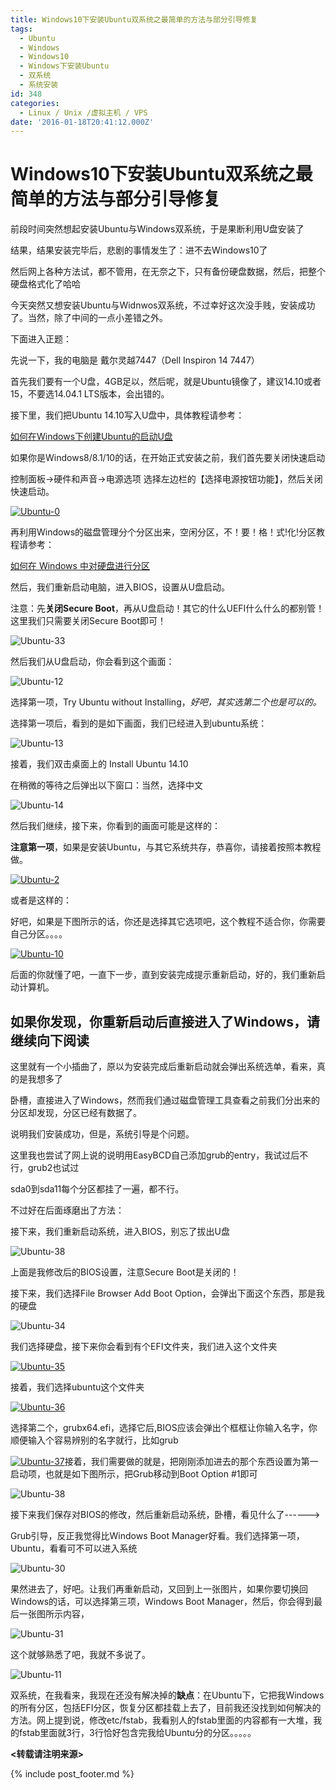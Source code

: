 ```yaml
---
title: Windows10下安装Ubuntu双系统之最简单的方法与部分引导修复
tags:
  - Ubuntu
  - Windows
  - Windows10
  - Windows下安装Ubuntu
  - 双系统
  - 系统安装
id: 348
categories:
  - Linux / Unix /虚拟主机 / VPS
date: '2016-01-18T20:41:12.000Z'
---
```


# Windows10下安装Ubuntu双系统之最简单的方法与部分引导修复

前段时间突然想起安装Ubuntu与Windows双系统，于是果断利用U盘安装了

结果，结果安装完毕后，悲剧的事情发生了：进不去Windows10了

然后网上各种方法试，都不管用，在无奈之下，只有备份硬盘数据，然后，把整个硬盘格式化了哈哈

今天突然又想安装Ubuntu与Widnwos双系统，不过幸好这次没手贱，安装成功了。当然，除了中间的一点小差错之外。

下面进入正题：

先说一下，我的电脑是 戴尔灵越7447（Dell Inspiron 14 7447）

首先我们要有一个U盘，4GB足以，然后呢，就是Ubuntu镜像了，建议14.10或者15，不要选14.04.1 LTS版本，会出错的。

接下里，我们把Ubuntu 14.10写入U盘中，具体教程请参考：

[如何在Windows下创建Ubuntu的启动U盘](http://www.ubuntu.com/download/desktop/create-a-usb-stick-on-windows)

如果你是Windows8/8.1/10的话，在开始正式安装之前，我们首先要关闭快速启动

控制面板-&gt;硬件和声音-&gt;电源选项 选择左边栏的【选择电源按钮功能】，然后关闭快速启动。

[![Ubuntu-0](https://raw.githubusercontent.com/ankanch/blog/master/images/wp-content/uploads/2016/01/Ubuntu-0.png)](https://raw.githubusercontent.com/ankanch/blog/master/images/wp-content/uploads/2016/01/Ubuntu-0.png)

再利用Windows的磁盘管理分个分区出来，空闲分区，不！要！格！式!化!分区教程请参考：

[如何在 Windows 中对硬盘进行分区](https://support.microsoft.com/zh-cn/kb/944248)

然后，我们重新启动电脑，进入BIOS，设置从U盘启动。

注意：先**关闭Secure Boot**，再从U盘启动！其它的什么UEFI什么什么的都别管！这里我们只需要关闭Secure Boot即可！

![Ubuntu-33](https://raw.githubusercontent.com/ankanch/blog/master/images/wp-content/uploads/2016/01/Ubuntu-33.png)

然后我们从U盘启动，你会看到这个画面：

![Ubuntu-12](https://raw.githubusercontent.com/ankanch/blog/master/images/wp-content/uploads/2016/01/Ubuntu-12.png)

选择第一项，Try Ubuntu without Installing，_好吧，其实选第二个也是可以的。_

选择第一项后，看到的是如下画面，我们已经进入到ubuntu系统：

![Ubuntu-13](https://raw.githubusercontent.com/ankanch/blog/master/images/wp-content/uploads/2016/01/Ubuntu-13.png)

接着，我们双击桌面上的 Install Ubuntu 14.10

在稍微的等待之后弹出以下窗口：当然，选择中文

![Ubuntu-14](https://raw.githubusercontent.com/ankanch/blog/master/images/wp-content/uploads/2016/01/Ubuntu-14.png)

然后我们继续，接下来，你看到的画面可能是这样的：

**注意第一项**，如果是安装Ubuntu，与其它系统共存，恭喜你，请接着按照本教程做。

[![Ubuntu-2](https://raw.githubusercontent.com/ankanch/blog/master/images/wp-content/uploads/2016/01/Ubuntu-2.png)](https://raw.githubusercontent.com/ankanch/blog/master/images/wp-content/uploads/2016/01/Ubuntu-2.png)

或者是这样的：

好吧，如果是下图所示的话，你还是选择其它选项吧，这个教程不适合你，你需要自己分区。。。。

[![Ubuntu-10](https://raw.githubusercontent.com/ankanch/blog/master/images/wp-content/uploads/2016/01/Ubuntu-10.png)](https://raw.githubusercontent.com/ankanch/blog/master/images/wp-content/uploads/2016/01/Ubuntu-10.png)

后面的你就懂了吧，一直下一步，直到安装完成提示重新启动，好的，我们重新启动计算机。

## 如果你发现，你重新启动后直接进入了Windows，请继续向下阅读

这里就有一个小插曲了，原以为安装完成后重新启动就会弹出系统选单，看来，真的是我想多了

卧槽，直接进入了Windows，然而我们通过磁盘管理工具查看之前我们分出来的分区却发现，分区已经有数据了。

说明我们安装成功，但是，系统引导是个问题。

这里我也尝试了网上说的说明用EasyBCD自己添加grub的entry，我试过后不行，grub2也试过

sda0到sda11每个分区都挂了一遍，都不行。

不过好在后面琢磨出了方法：

接下来，我们重新启动系统，进入BIOS，别忘了拔出U盘

![Ubuntu-38](https://raw.githubusercontent.com/ankanch/blog/master/images/wp-content/uploads/2016/01/Ubuntu-38.png)

上面是我修改后的BIOS设置，注意Secure Boot是关闭的！

接下来，我们选择File Browser Add Boot Option，会弹出下面这个东西，那是我的硬盘

![Ubuntu-34](https://raw.githubusercontent.com/ankanch/blog/master/images/wp-content/uploads/2016/01/Ubuntu-34.png)

我们选择硬盘，接下来你会看到有个EFI文件夹，我们进入这个文件夹

[![Ubuntu-35](https://raw.githubusercontent.com/ankanch/blog/master/images/wp-content/uploads/2016/01/Ubuntu-35.png)](https://raw.githubusercontent.com/ankanch/blog/master/images/wp-content/uploads/2016/01/Ubuntu-35.png)

接着，我们选择ubuntu这个文件夹

[![Ubuntu-36](https://raw.githubusercontent.com/ankanch/blog/master/images/wp-content/uploads/2016/01/Ubuntu-36.png)](https://raw.githubusercontent.com/ankanch/blog/master/images/wp-content/uploads/2016/01/Ubuntu-36.png)

选择第二个，grubx64.efi，选择它后,BIOS应该会弹出个框框让你输入名字，你顺便输入个容易辨别的名字就行，比如grub

[![Ubuntu-37](https://raw.githubusercontent.com/ankanch/blog/master/images/wp-content/uploads/2016/01/Ubuntu-37.png)](https://raw.githubusercontent.com/ankanch/blog/master/images/wp-content/uploads/2016/01/Ubuntu-37.png)接着，我们需要做的就是，把刚刚添加进去的那个东西设置为第一启动项，也就是如下图所示，把Grub移动到Boot Option \#1即可

![Ubuntu-38](https://raw.githubusercontent.com/ankanch/blog/master/images/wp-content/uploads/2016/01/Ubuntu-38.png)

接下来我们保存对BIOS的修改，然后重新启动系统，卧槽，看见什么了------&gt;

Grub引导，反正我觉得比Windows Boot Manager好看。我们选择第一项，Ubuntu，看看可不可以进入系统

![Ubuntu-30](https://raw.githubusercontent.com/ankanch/blog/master/images/wp-content/uploads/2016/01/Ubuntu-30.png)

果然进去了，好吧。让我们再重新启动，又回到上一张图片，如果你要切换回Windows的话，可以选择第三项，Windows Boot Manager，然后，你会得到最后一张图所示内容，

![Ubuntu-31](https://raw.githubusercontent.com/ankanch/blog/master/images/wp-content/uploads/2016/01/Ubuntu-31.png)

这个就够熟悉了吧，我就不多说了。

![Ubuntu-11](https://raw.githubusercontent.com/ankanch/blog/master/images/wp-content/uploads/2016/01/Ubuntu-11.png)

双系统，在我看来，我现在还没有解决掉的**缺点**：在Ubuntu下，它把我Windows的所有分区，包括EFI分区，恢复分区都挂载上去了，目前我还没找到如何解决的方法。网上提到说，修改etc/fstab，我看别人的fstab里面的内容都有一大堆，我的fstab里面就3行，3行恰好包含完我给Ubuntu分的分区。。。。。

**&lt;转载请注明来源&gt;**



{% include post_footer.md %}
